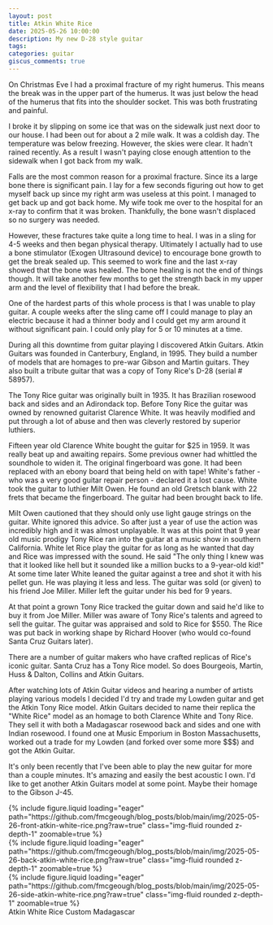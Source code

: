 ```yaml
---
layout: post
title: Atkin White Rice
date: 2025-05-26 10:00:00
description: My new D-28 style guitar
tags:
categories: guitar
giscus_comments: true
---
```


On Christmas Eve I had a proximal fracture of my right humerus. This means the break was in the upper part of the humerus. It was just below the head of the humerus that fits into the shoulder socket. This was both frustrating and painful.

I broke it by slipping on some ice that was on the sidewalk just next door to our house. I had been out for about a 2 mile walk. It was a coldish day. The temperature was below freezing. However, the skies were clear. It hadn't rained recently. As a result I wasn't paying close enough attention to the sidewalk when I got back from my walk.

Falls are the most common reason for a proximal fracture. Since its a large bone there is significant pain. I lay for a few seconds figuring out how to get myself back up since my right arm was useless at this point. I managed to get back up and got back home. My wife took me over to the hospital for an x-ray to confirm that it was broken. Thankfully, the bone wasn't displaced so no surgery was needed.

However, these fractures take quite a long time to heal. I was in a sling for 4-5 weeks and then began physical therapy. Ultimately I actually had to use a bone stimulator (Exogen Ultrasound device) to encourage bone growth to get the break sealed up. This seemed to work fine and the last x-ray showed that the bone was healed. The bone healing is not the end of things though. It will take another few months to get the strength back in my upper arm and the level of flexibility that I had before the break.

One of the hardest parts of this whole process is that I was unable to play guitar. A couple weeks after the sling came off I could manage to play an electric because it had a thinner body and I could get my arm around it without significant pain. I could only play for 5 or 10 minutes at a time.

During all this downtime from guitar playing I discovered Atkin Guitars. Atkin Guitars was founded in Canterbury, England, in 1995. They build a number of models that are homages to pre-war Gibson and Martin guitars. They also built a tribute guitar that was a copy of Tony Rice's D-28 (serial # 58957).

The Tony Rice guitar was originally built in 1935. It has Brazilian rosewood back and sides and an Adirondack top. Before Tony Rice the guitar was owned by renowned guitarist Clarence White. It was heavily modified and put through a lot of abuse and then was cleverly restored by superior luthiers.

Fifteen year old Clarence White bought the guitar for $25 in 1959. It was really beat up and awaiting repairs. Some previous owner had whittled the soundhole to widen it. The original fingerboard was gone. It had been replaced with an ebony board that being held on with tape! White's father - who was a very good guitar repair person - declared it a lost cause. White took the guitar to luthier Milt Owen. He found an old Gretsch blank with 22 frets that became the fingerboard. The guitar had been brought back to life.

Milt Owen cautioned that they should only use light gauge strings on the guitar. White ignored this advice. So after just a year of use the action was incredibly high and it was almost unplayable. It was at this point that 9 year old music prodigy Tony Rice ran into the guitar at a music show in southern California. White let Rice play the guitar for as long as he wanted that day and Rice was impressed with the sound. He said "The only thing I knew was that it looked like hell but it sounded like a million bucks to a 9-year-old kid!" At some time later White leaned the guitar against a tree and shot it with his pellet gun. He was playing it less and less. The guitar was sold (or given) to his friend Joe Miller. Miller left the guitar under his bed for 9 years.

At that point a grown Tony Rice tracked the guitar down and said he'd like to buy it from Joe Miller. Miller was aware of Tony Rice's talents and agreed to sell the guitar. The guitar was appraised and sold to Rice for $550. The Rice was put back in working shape by Richard Hoover (who would co-found Santa Cruz Guitars later).

There are a number of guitar makers who have crafted replicas of Rice's iconic guitar. Santa Cruz has a Tony Rice model. So does Bourgeois, Martin, Huss & Dalton, Collins and Atkin Guitars.

After watching lots of Atkin Guitar videos and hearing a number of artists playing various models I decided I'd try and trade my Lowden guitar and get the Atkin Tony Rice model. Atkin Guitars decided to name their replica the "White Rice" model as an homage to both Clarence White and Tony Rice. They sell it with both a Madagascar rosewood back and sides and one with Indian rosewood. I found one at Music Emporium in Boston Massachusetts, worked out a trade for my Lowden (and forked over some more $$$) and got the Atkin Guitar.

It's only been recently that I've been able to play the new guitar for more than a couple minutes. It's amazing and easily the best acoustic I own. I'd like to get another Atkin Guitars model at some point. Maybe their homage to the Gibson J-45.

<div class="row mt-3">
    <div class="col-sm mt-3 mt-md-0">
        {% include figure.liquid loading="eager" path="https://github.com/fmcgeough/blog_posts/blob/main/img/2025-05-26-front-atkin-white-rice.png?raw=true" class="img-fluid rounded z-depth-1"  zoomable=true %}
    </div>
    <div class="col-sm mt-3 mt-md-0">
        {% include figure.liquid loading="eager" path="https://github.com/fmcgeough/blog_posts/blob/main/img/2025-05-26-back-atkin-white-rice.png?raw=true" class="img-fluid rounded z-depth-1"  zoomable=true %}
    </div>
    <div class="col-sm mt-3 mt-md-0">
        {% include figure.liquid loading="eager" path="https://github.com/fmcgeough/blog_posts/blob/main/img/2025-05-26-side-atkin-white-rice.png?raw=true" class="img-fluid rounded z-depth-1"  zoomable=true %}
    </div>
</div>
<div class="caption">
  Atkin White Rice Custom Madagascar
</div>
